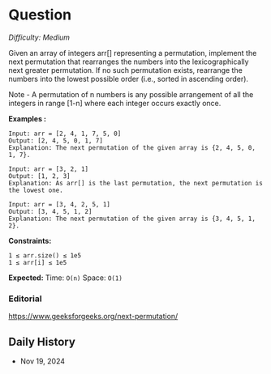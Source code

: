 # Question 

_Difficulty: Medium_

Given an array of integers arr[] representing a permutation, implement the next permutation that rearranges the numbers into the lexicographically next greater permutation. If no such permutation exists, rearrange the numbers into the lowest possible order (i.e., sorted in ascending order). 

Note - A permutation of n numbers is any possible arrangement of all the integers in range [1-n] where each integer occurs exactly once.

**Examples :**
```
Input: arr = [2, 4, 1, 7, 5, 0]
Output: [2, 4, 5, 0, 1, 7]
Explanation: The next permutation of the given array is {2, 4, 5, 0, 1, 7}.

Input: arr = [3, 2, 1]
Output: [1, 2, 3]
Explanation: As arr[] is the last permutation, the next permutation is the lowest one.

Input: arr = [3, 4, 2, 5, 1]
Output: [3, 4, 5, 1, 2]
Explanation: The next permutation of the given array is {3, 4, 5, 1, 2}.
```

**Constraints:**
```
1 ≤ arr.size() ≤ 1e5
1 ≤ arr[i] ≤ 1e5
```

**Expected:**
Time: `O(n)`
Space: `O(1)`

### Editorial
https://www.geeksforgeeks.org/next-permutation/

## Daily History
- Nov 19, 2024